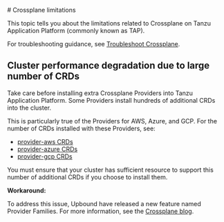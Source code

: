 # Crossplane limitations

This topic tells you about the limitations related to Crossplane on Tanzu Application Platform
(commonly known as TAP).

For troubleshooting guidance, see [Troubleshoot Crossplane](../how-to-guides/troubleshooting.hbs.md).

## <a id="too-many-crds"></a> Cluster performance degradation due to large number of CRDs

Take care before installing extra Crossplane Providers into Tanzu Application Platform.
Some Providers install hundreds of additional CRDs into the cluster.

This is particularly true of the Providers for AWS, Azure, and GCP.
For the number of CRDs installed with these Providers, see:

- [provider-aws CRDs](https://marketplace.upbound.io/providers/upbound/provider-aws/latest/managed-resources)
- [provider-azure CRDs](https://marketplace.upbound.io/providers/upbound/provider-azure/latest/managed-resources)
- [provider-gcp CRDs](https://marketplace.upbound.io/providers/upbound/provider-gcp/latest/managed-resources)

You must ensure that your cluster has sufficient resource to support this number of additional CRDs
if you choose to install them.

**Workaround:**

To address this issue, Upbound have released a new feature named Provider Families.
For more information, see the [Crossplane blog](https://blog.crossplane.io/crd-scaling-provider-families/).

